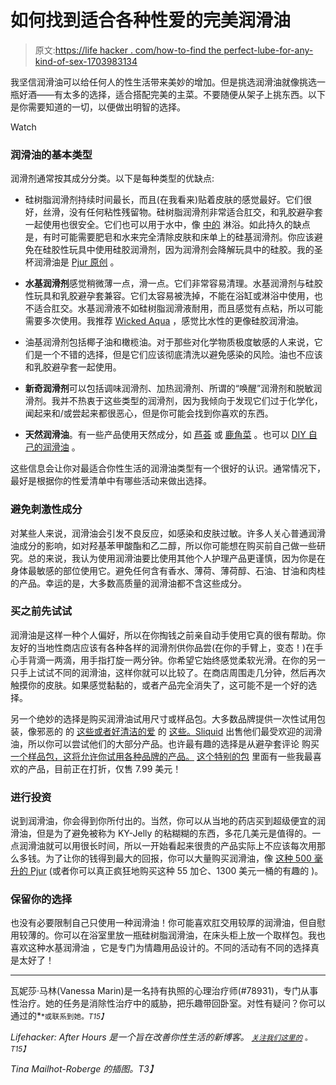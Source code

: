 # 如何找到适合各种性爱的完美润滑油

> 原文:[https://life hacker . com/how-to-find the perfect-lube-for-any-kind-of-sex-1703983134](https://lifehacker.com/how-to-find-the-perfect-lube-for-any-kind-of-sex-1703983134)

我坚信润滑油可以给任何人的性生活带来美妙的增加。但是挑选润滑油就像挑选一瓶好酒——有太多的选择，适合搭配完美的主菜。不要随便从架子上挑东西。以下是你需要知道的一切，以便做出明智的选择。

Watch

### 润滑油的基本类型

润滑剂通常按其成分分类。以下是每种类型的优缺点:

*   硅树脂润滑剂持续时间最长，而且(在我看来)贴着皮肤的感觉最好。它们很好，丝滑，没有任何粘性残留物。硅树脂润滑剂非常适合肛交，和乳胶避孕套一起使用也很安全。它们也可以用于水中，像 [中的](http://afterhours.lifehacker.com/how-to-have-shower-sex-without-hurting-yourself-1693239880) 淋浴。如此持久的缺点是，有时可能需要肥皂和水来完全清除皮肤和床单上的硅基润滑剂。你应该避免在硅胶性玩具中使用硅胶润滑剂，因为润滑剂会降解玩具中的硅胶。我的圣杯润滑油是 [Pjur 原创](https://www.lovehoney.com/product.cfm?p=36773) 。

*   **水基润滑剂**感觉稍微薄一点，滑一点。它们非常容易清理。水基润滑剂与硅胶性玩具和乳胶避孕套兼容。它们太容易被洗掉，不能在浴缸或淋浴中使用，也不适合肛交。水基润滑液不如硅树脂润滑液耐用，而且感觉有点粘，所以可能需要多次使用。我推荐 [Wicked Aqua](https://www.amazon.com/Wicked-Sensual-Care-Lubricant-Unscented/dp/B008Z9YZY0/?asc_campaign=InlineText&asc_refurl=https://lifehacker.com/how-to-find-the-perfect-lube-for-any-kind-of-sex-1703983134&asc_source=&tag=kinjalifehackerlink-20) ，感觉比水性的更像硅胶润滑油。

*   油基润滑剂包括椰子油和橄榄油。对于那些对化学物质极度敏感的人来说，它们是一个不错的选择，但是它们应该彻底清洗以避免感染的风险。油也不应该和乳胶避孕套一起使用。
*   **新奇润滑剂**可以包括调味润滑剂、加热润滑剂、所谓的“唤醒”润滑剂和脱敏润滑剂。我并不热衷于这些类型的润滑剂，因为我倾向于发现它们过于化学化，闻起来和/或尝起来都很恶心，但是你可能会找到你喜欢的东西。
*   **天然润滑油**。有一些产品使用天然成分，如 [芦荟](https://www.amazon.com/Aloe-Cadabra-Personal-Lubricant-Moisturizer/dp/B0161J28AI/?asc_campaign=InlineText&asc_refurl=https://lifehacker.com/how-to-find-the-perfect-lube-for-any-kind-of-sex-1703983134&asc_source=&tag=kinjalifehackerlink-20) 或 [鹿角菜](http://www.amazon.com/Carrageenan-Gently-Natural-Personal-Lubricant/dp/B0017QPOPW?asc_campaign=InlineText&asc_refurl=https://lifehacker.com/how-to-find-the-perfect-lube-for-any-kind-of-sex-1703983134&asc_source=&tag=kinjalifehackerlink-20) 。也可以 [DIY 自己的润滑油](http://afterhours.lifehacker.com/make-your-own-all-natural-personal-lubricant-1505394897#_ga=1.179274797.840211027.1447695655) 。

这些信息会让你对最适合你性生活的润滑油类型有一个很好的认识。通常情况下，最好是根据你的性爱清单中有哪些活动来做出选择。

### 避免刺激性成分

对某些人来说，润滑油会引发不良反应，如感染和皮肤过敏。许多人关心普通润滑油成分的影响，如对羟基苯甲酸酯和乙二醇，所以你可能想在购买前自己做一些研究。总的来说，我认为使用润滑油要比使用其他个人护理产品更谨慎，因为你是在身体最敏感的部位使用它。避免任何含有香水、薄荷、薄荷醇、石油、甘油和肉桂的产品。幸运的是，大多数高质量的润滑油都不含这些成分。

### 买之前先试试

润滑油是这样一种个人偏好，所以在你掏钱之前亲自动手使用它真的很有帮助。你友好的当地性商店应该有各种各样的润滑剂供你品尝(在你的手臂上，变态！)在手心手背滴一两滴，用手指打旋一两分钟。你希望它始终感觉柔软光滑。在你的另一只手上试试不同的润滑油，这样你就可以比较了。在商店周围走几分钟，然后再次触摸你的皮肤。如果感觉黏黏的，或者产品完全消失了，这可能不是一个好的选择。

另一个绝妙的选择是购买润滑油试用尺寸或样品包。大多数品牌提供一次性试用包装，像邪恶的 的 [这些或者好清洁的爱](https://www.filthydirty.com/wicked-sensual-care-collection-aqua-packette-waterbased-lubricant-1-oz-fragrance-free.html#oid=1005_1) 的 [这些。Sliquid](http://www.goodcleanlove.com/product/almost-naked-sample13oz/) 出售他们最受欢迎的润滑油，所以你可以尝试他们的大部分产品。也许最有趣的选择是从避孕套评论 购买 [一个样品包，这将允许你试用各种品牌的产品。](http://thecondomreview.com/collections/lube-samplers-the-ultimate-in-wet) [这个特别的包](http://thecondomreview.com/products/ultimate-lube-sampler) 里面有一些我最喜欢的产品，目前正在打折，仅售 7.99 美元！

### 进行投资

说到润滑油，你会得到你所付出的。当然，你可以从当地的药店买到超级便宜的润滑油，但是为了避免被称为 KY-Jelly 的粘糊糊的东西，多花几美元是值得的。一点润滑油就可以用很长时间，所以一开始看起来很贵的产品实际上不应该每次用那么多钱。为了让你的钱得到最大的回报，你可以大量购买润滑油，像 [这种 500 毫升的 Pjur](http://www.pjurusa.com/ORIGINAL_Super_p/sef11071.htm) (或者你可以真正疯狂地购买这种 55 加仑、1300 美元一桶的有趣的 )。

### 保留你的选择

也没有必要限制自己只使用一种润滑油！你可能喜欢肛交用较厚的润滑油，但自慰用较薄的。你可以在浴室里放一瓶硅树脂润滑油，在床头柜上放一个取样包。我也喜欢这种水基润滑油 ，它是专门为情趣用品设计的。不同的活动有不同的选择真是太好了！

* * *

瓦妮莎·马林(Vanessa Marin)是一名持有执照的心理治疗师(#78931)，专门从事性治疗。她的任务是消除性治疗中的威胁，把乐趣带回卧室。对性有疑问？你可以通过的[<small></small>](mailto:Vanessa.Marin@Lifehacker.com)*<small>*或联系到她。*T15】</small>*

*Lifehacker: After Hours 是一个旨在改善你性生活的新博客。 [<small>*关注我们这里的*</small>](https://twitter.com/LHAfterHours) <small>*。*T15】</small>*

*Tina Mailhot-Roberge 的插图。T3】*
